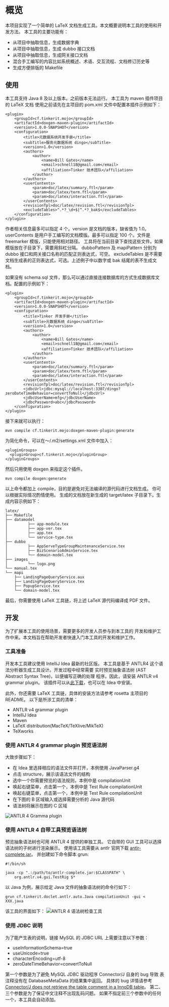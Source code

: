 # 概览

本项目实现了一个简单的 LaTeX 文档生成工具。本文概要说明本工具的使用和开发方法。
本工具的主要功能有：

- 从项目中抽取信息，生成数据字典
- 从项目中抽取信息，生成 dubbo 接口文档
- 从项目中抽取信息，生成网关接口文档
- 混合手工编写的内容比如系统概述、术语、交互流程、文档修订历史等
- 生成方便排版的 Makefile

## 使用

本工具支持 Java 8 及以上版本。之前版本无法运行。
本工具为 maven 插件项目的 LaTeX 文档
使用之前请先在主项目的 pom.xml 文件中配置本插件示例如下：


    <plugin>
        <groupId>cf.tinkerit.mojo</groupId>
        <artifactId>doxgen-maven-plugin</artifactId>
        <version>1.0.0-SNAPSHOT</version>
        <configuration>
            <title>元数据系统开发手册</title>
            <subTitle>服务元数据系统 dingo</subTitle>
            <version>1.0</version>
            <authors>
                <author>
                    <name>Bill Gates</name>
                    <email>schnell18@gmail.com</email>
                    <affiliation>Tinker 技术团队</affiliation>
                </author>
            </authors>
            <userContents>
                <param>doc/latex/summary.ftl</param>
                <param>doc/latex/term.ftl</param>
                <param>doc/latex/interaction.ftl</param>
            </userContents>
            <revisionTpl>doc/latex/revision.ftl</revisionTpl>
            <excludeTables>^.*?_\d+$|^.*?_bak$</excludeTables>
        </configuration>
    </plugin>

作者相关信息最多可以指定 4 个。version 是文档的版本，缺省值为 1.0。
userContents 是用户手工编写的文档模版。最多可以指定 100 个。文件是 freemarker 模版，只能使用相对路径。
工具将在当前目录下查找这些文件。如果模版放在子目录下，需要用斜杠分隔。
dubboPattern 及 mapiPattern 分别为 dubbo 接口和网关接口名称的匹配正则表达式，可空。
excludeTables 是不需要文档生成表的正则表达式，可选。上述例子中以数字或 bak 结尾的表不生成文档。

如果没有 schema.sql 文件，那么可以通过直接连接数据库的方式生成数据库文档。配置的示例如下：

    <plugin>
        <groupId>cf.tinkerit.mojo</groupId>
        <artifactId>doxgen-maven-plugin</artifactId>
        <version>1.0.0-SNAPSHOT</version>
        <configuration>
            <title>Tinker 开发手册</title>
            <subTitle>元数据系统 dingo</subTitle>
            <version>1.0</version>
            <authors>
                <author>
                    <name>Bill Gates</name>
                    <email>schnell18@gmail.com</email>
                    <affiliation>Tinker 技术团队</affiliation>
                </author>
            </authors>
            <userContents>
                <param>doc/latex/summary.ftl</param>
                <param>doc/latex/term.ftl</param>
                <param>doc/latex/interaction.ftl</param>
            </userContents>
            <revisionTpl>doc/latex/revision.ftl</revisionTpl>
            <jdbcUrl>jdbc:mysql://localhost:3307/dingo?zeroDateTimeBehavior=convertToNull</jdbcUrl>
            <jdbcUserName>mfg</jdbcUserName>
            <jdbcPassword>abc</jdbcPassword>
        </configuration>
    </plugin>

接下来就可以执行：

    mvn compile cf.tinkerit.mojo:doxgen-maven-plugin:generate

为简化命令，可以在～/.m2/settings.xml 文件中加入：

    <pluginGroups>
      <pluginGroup>cf.tinkerit.mojo</pluginGroup>
    </pluginGroups>

然后只用使用 doxgen 来指定这个插件。

    mvn compile doxgen:generate

以上命令都加上 compile，目的是避免对无法编译的源代码进行文档生成。
你可以根据实际情况酌情使用。
生成的文档放在新生成的 target/latex 子目录下。生成内容示例如下：

    latex/
    ├── Makefile
    ├── datamodel
    │         ├── app-module.tex
    │         ├── app-ver.tex
    │         ├── app.tex
    │         └── service-type.tex
    ├── dubbo
    │         ├── AppServeTypeGroupMaintenanceService.tex
    │         ├── BizScenarioAdminService.tex
    │         └── domain-model.tex
    ├── images
    │         └── logo.png
    └── manual.tex
    └── mapi
        ├── LandingPageQueryService.aux
        ├── LandingPageQueryService.tex
        ├── PopupService.tex
        └── domain-model.tex

最后，你需要使用 LaTeX 工具链，将上述 LaTeX 源代码编译成 PDF 文件。


## 开发

为了扩展本工具的使用场景，需要更多的开发人员参与到本工具的
开发和维护工作中来。本文档旨在帮助开发者快速入门本工具的开发和维护工作。

### 工具准备

开发本工具建议使用 IntelliJ Idea 最新的社区版。
本工具是基于 ANTLR4 这个语法分析器生成工具设计。开发过程中经常需要
实时预览抽象语法树 (AST Abstract Syntax Tree)，以便编写正确的处理
程序。因此，请安装 ANTLR v4 grammar plugin。
该插件可以从[此下载][1]，也可以在 Idea 中安装。

此外，你还需要 LaTeX 工具链，具体的安装方法请参考 rosetta 主项目的 README。
以下是所涉工具的清单：

- ANTLR v4 grammar plugin
- IntelliJ Idea
- Maven
- LaTeX distribution(MacTeX/TeXlive/MikTeX)
- TeXworks

### 使用 ANTLR 4 grammar plugin 预览语法树

大致步骤如下：
- 在 Idea 里选择相应的语法文件并打开，本例使用 JavaParser.g4
- 点击 structure，展示该语法文件的结构
- 选中一个你需要预览的语法规则，本例中是 compilationUnit
- 唤起右键菜单，点击第一个，本例中是 Test Rule compilationUnit
- 唤起右键菜单，点击第一个，本例中是 Test Rule compilationUnit
- 在下图的 B 区域输入或选择需要分析的 Java 源代码
- 语法树将展示在图的 C 区域

![ANTLR 4 Gramma plugin](images/antlr-idea-plugin.png "ANTLR 4 Ideam 语法树检查工具")

### 使用 ANTLR 4 自带工具预览语法树

预览抽象语法树也可用 ANTLR 4 提供的单独工具。
它自带的 GUI 工具可以选择语法树的子树进行渲染展示。
使用该工具需要从 antlr 官网下载 [antlr-complete.jar][2]。
并创建如下命令脚本 grun:

    #!/bin/sh

    java -cp ".:/path/to/antlr-complete.jar:$CLASSPATH" \
        org.antlr.v4.gui.TestRig $*

以 Java 为例，展示给定 Java 文件的抽象语法树的命令行如下：

    grun cf.tinkerit.doclet.antlr.auto.Java compilationUnit -gui < XXX.java

该工具的界面如下：
![ANTLR 4 语法树检查工具](images/antlr-parse-tree-inspector.png "ANTLR 4 语法树检查工具")

### 使用 JDBC 说明

为了能产生表的说明，链接 MySQL 的 JDBC URL 上需要注意以下参数：

- useInformationSchema=true
- useUnicode=true
- characterEncoding=utf-8
- zeroDateTimeBehavior=convertToNull

第一个参数是为了避免 MySQL JDBC 驱动程序 Connector/J 自身的 bug 导致
表注释没有在 DatabaseMetaData 的结果集中返回。 具体的 bug 详情请参考
[Connector/J does not retrieve the table comment in a
InnoDB table][3]。 第二、三个参数是为了保证中文注释不出现乱码问题。
如果不指定前三个参数中的任何一个，本工具会自动添加。

[1]: https://plugins.jetbrains.com/plugin/7358-antlr-v4-grammar-plugin
[2]: https://www.antlr.org/download/antlr-4.7.2-complete.jar
[3]: https://bugs.mysql.com/bug.php?id=65213


